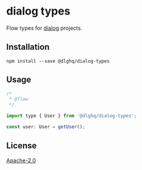 dialog types
============

Flow types for [dialog](https://dlg.im) projects.

Installation
------------

```
npm install --save @dlghq/dialog-types
```

Usage
-----

```js
/*
 * @flow
 */

import type { User } from '@dlghq/dialog-types';

const user: User = getUser();
```

License
-------

[Apache-2.0](LICENSE)
